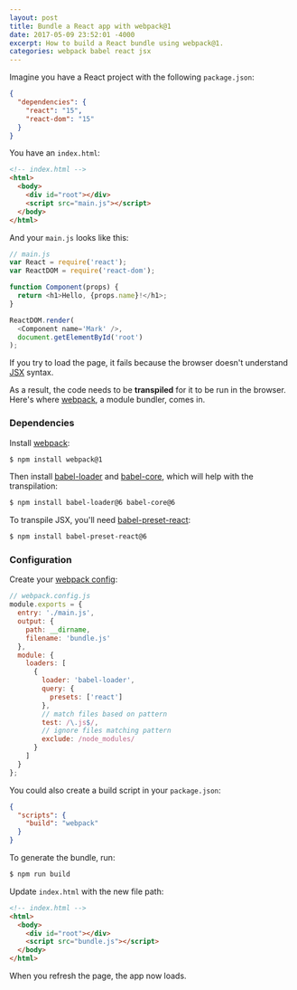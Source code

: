 ```yaml
---
layout: post
title: Bundle a React app with webpack@1
date: 2017-05-09 23:52:01 -4000
excerpt: How to build a React bundle using webpack@1.
categories: webpack babel react jsx
---
```


Imagine you have a React project with the following `package.json`:

```json
{
  "dependencies": {
    "react": "15",
    "react-dom": "15"
  }
}
```

You have an `index.html`:

```html
<!-- index.html -->
<html>
  <body>
    <div id="root"></div>
    <script src="main.js"></script>
  </body>
</html>
```

And your `main.js` looks like this:

```js
// main.js
var React = require('react');
var ReactDOM = require('react-dom');

function Component(props) {
  return <h1>Hello, {props.name}!</h1>;
}

ReactDOM.render(
  <Component name='Mark' />,
  document.getElementById('root')
);
```

If you try to load the page, it fails because the browser doesn't understand [JSX](https://facebook.github.io/react/docs/jsx-in-depth.html) syntax.

As a result, the code needs to be **transpiled** for it to be run in the browser. Here's where [webpack](https://webpack.github.io/), a module bundler, comes in.

### Dependencies

Install [webpack](https://www.npmjs.com/package/webpack):

```sh
$ npm install webpack@1
```

Then install [babel-loader](https://www.npmjs.com/package/babel-loader) and [babel-core](https://www.npmjs.com/package/babel-core), which will help with the transpilation:

```sh
$ npm install babel-loader@6 babel-core@6
```

To transpile JSX, you'll need [babel-preset-react](https://www.npmjs.com/package/babel-preset-react):

```sh
$ npm install babel-preset-react@6
```

### Configuration

Create your [webpack config](https://webpack.github.io/docs/configuration.html):

```js
// webpack.config.js
module.exports = {
  entry: './main.js',
  output: {
    path: __dirname,
    filename: 'bundle.js'
  },
  module: {
    loaders: [
      {
        loader: 'babel-loader',
        query: {
          presets: ['react']
        },
        // match files based on pattern
        test: /\.js$/,
        // ignore files matching pattern
        exclude: /node_modules/
      }
    ]
  }
};
```

You could also create a build script in your `package.json`:

```json
{
  "scripts": {
    "build": "webpack"
  }
}
```

To generate the bundle, run:

```sh
$ npm run build
```

Update `index.html` with the new file path:

```html
<!-- index.html -->
<html>
  <body>
    <div id="root"></div>
    <script src="bundle.js"></script>
  </body>
</html>
```

When you refresh the page, the app now loads.
